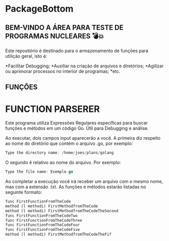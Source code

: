 # PackageBottom

## BEM-VINDO A ÁREA PARA TESTE DE PROGRAMAS NUCLEARES :bomb::boom: 
Este repositório é destinado para o armazenamento de funções para utilição geral, isto é:

*Facilitar Debugging;
*Auxiliar na criação de arquivos e diretórios;
*Agilizar ou aprimorar processos no interior de programas;
*etc.

## FUNÇÕES

# FUNCTION PARSERER
Este programa utiliza Expressões Regulares específicas para buscar funções e métodos em um código Go. Ũtil para Debugging e análise.

Ao executar, dois campos input aparecerâo a vocë. A primeira diz respeito ao nome do diretório que contém o arquivo .go, por exemplo:
```go
Type the directory name: /home/joes/plans/golang
```

O segundo é relativo ao nome do arquivo. Por exemplo:
```go
Type the file name: Exemple.go
```
Ao completar a execução você irá receber um arquivo com o mesmo nome, mas com a extensão .txt. As funções e métodos estarão listadas no seguinte formato:

```txt
func FirstFunctionFromTheCode
method (l methodi) FirstMethodfromTheCode
method (l methodi) FirstMethodfromTheCodeTheSecond
func FirstFunctionFromTheCodeTwo
func FirstFunctionFromTheCodeThree
func FirstFunctionFromTheCodeFour
func FirstFunctionFromTheCodeFive
method (l methodi) FirstMethodfromTheCodeTheFif
```


